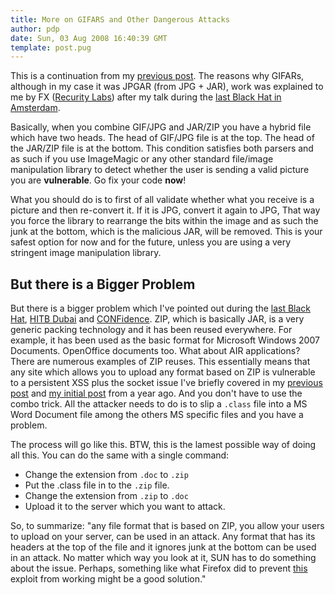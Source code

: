 ```yaml
---
title: More on GIFARS and Other Dangerous Attacks
author: pdp
date: Sun, 03 Aug 2008 16:40:39 GMT
template: post.pug
---
```


This is a continuation from my [previous post](/blog/gifars-and-other-issues/). The reasons why GIFARs, although in my case it was JPGAR (from JPG + JAR), work was explained to me by FX ([Recurity Labs](http://www.recurity-labs.com/)) after my talk during the [last Black Hat in Amsterdam](/blog/black-hat-europe-2008/).

Basically, when you combine GIF/JPG and JAR/ZIP you have a hybrid file which have two heads. The head of GIF/JPG file is at the top. The head of the JAR/ZIP file is at the bottom. This condition satisfies both parsers and as such if you use ImageMagic or any other standard file/image manipulation library to detect whether the user is sending a valid picture you are **vulnerable**. Go fix your code **now**!

What you should do is to first of all validate whether what you receive is a picture and then re-convert it. If it is JPG, convert it again to JPG, That way you force the library to rearrange the bits within the image and as such the junk at the bottom, which is the malicious JAR, will be removed. This is your safest option for now and for the future, unless you are using a very stringent image manipulation library.

## But there is a Bigger Problem

But there is a bigger problem which I've pointed out during the [last Black Hat](/blog/black-hat-europe-2008/), [HITB Dubai](/blog/hitb-dubai-2008/) and [CONFidence](/blog/confidence-2008/). ZIP, which is basically JAR, is a very generic packing technology and it has been reused everywhere. For example, it has been used as the basic format for Microsoft Windows 2007 Documents. OpenOffice documents too. What about AIR applications? There are numerous examples of ZIP reuses. This essentially means that any site which allows you to upload any format based on ZIP is vulnerable to a persistent XSS plus the socket issue I've briefly covered in my [previous post](/blog/gifars-and-other-issues/) and [my initial post](/blog/java-jar-attacks-and-features/) from a year ago. And you don't have to use the combo trick. All the attacker needs to do is to slip a `.class` file into a MS Word Document file among the others MS specific files and you have a problem.

The process will go like this. BTW, this is the lamest possible way of doing all this. You can do the same with a single command:

* Change the extension from `.doc` to `.zip`
* Put the .class file in to the `.zip` file.
* Change the extension from `.zip` to `.doc`
* Upload it to the server which you want to attack.

So, to summarize: "any file format that is based on ZIP, you allow your users to upload on your server, can be used in an attack. Any format that has its headers at the top of the file and it ignores junk at the bottom can be used in an attack. No matter which way you look at it, SUN has to do something about the issue. Perhaps, something like what Firefox did to prevent [this](/blog/0day-quicktime-pwns-firefox/) exploit from working might be a good solution."
